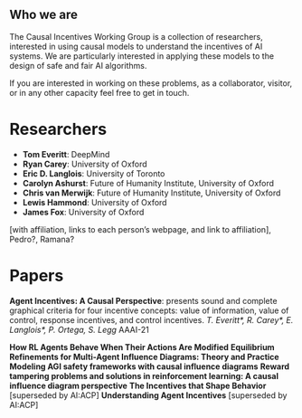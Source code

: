 ## Who we are

The Causal Incentives Working Group is a collection of researchers, interested in using causal models to understand the incentives of AI systems. We are particularly interested in applying these models to the design of safe and fair AI algorithms.


If you are interested in working on these problems, as a collaborator, visitor, or in any other capacity feel free to get in touch.

# Researchers
* **Tom Everitt**: DeepMind
* **Ryan Carey**: University of Oxford
* **Eric D. Langlois**: University of Toronto
* **Carolyn Ashurst**: Future of Humanity Institute, University of Oxford
* **Chris van Merwijk**: Future of Humanity Institute, University of Oxford
* **Lewis Hammond**: University of Oxford
* **James Fox**: University of Oxford

[with affiliation, links to each person’s webpage, and link to affiliation], Pedro?, Ramana?


# Papers
**Agent Incentives: A Causal Perspective**: presents sound and complete graphical criteria for four incentive concepts: value of information, value of control, response incentives, and control incentives.
*T. Everitt\*, R. Carey\*, E. Langlois\*, P. Ortega, S. Legg*
AAAI-21

**How RL Agents Behave When Their Actions Are Modified**
**Equilibrium Refinements for Multi-Agent Influence Diagrams: Theory and Practice**
**Modeling AGI safety frameworks with causal influence diagrams**
**Reward tampering problems and solutions in reinforcement learning: A causal influence diagram perspective**
**The Incentives that Shape Behavior** [superseded by AI:ACP]
**Understanding Agent Incentives** [superseded by AI:ACP]
